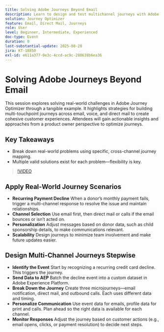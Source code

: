 ```yaml
---
title: Solving Adobe Journeys Beyond Email
description: Learn to design and test multichannel journeys with Adobe Journey Optimizer, using test profiles, event data, and real-world scenarios for optimal engagement.
solution: Journey Optimizer
feature: Email, Direct Mail, Journeys
role: User
level: Beginner, Intermediate, Experienced
doc-type: Event
duration: 0
last-substantial-update: 2025-08-28
jira: KT-18850
exl-id: e611a377-0e3c-4ccd-ac9c-280638b6ea36
---
```

# Solving Adobe Journeys Beyond Email

This session explores solving real-world challenges in Adobe Journey Optimizer through a tangible example. It highlights strategies for building multi-touchpoint journeys across email, voice, and direct mail to create cohesive customer experiences. Attendees will gain actionable insights and approaches from a product owner perspective to optimize journeys.

## Key Takeaways

* Break down real-world problems using specific, cross-channel journey mapping.
* Multiple valid solutions exist for each problem—flexibility is key.

>[!VIDEO](https://video.tv.adobe.com/v/3471331/?learn=on&enablevpops)

## Apply Real-World Journey Scenarios

* **Recurring Payment Decline** When a donor’s monthly payment fails, trigger a multi-channel response to resolve the issue and maintain relationships.
* **Channel Selection** Use email first, then direct mail or calls if the email bounces or isn’t acted on.
* **Personalization** Adjust messages based on donor data, such as child sponsorship details, to make communications relevant.
* **Scalability** Design journeys to minimize team involvement and make future updates easier.

## Design Multi-Channel Journeys Stepwise

* **Identify the Event** Start by recognizing a recurring credit card decline. This triggers the journey.
* **Send Data to AEP** Batch the decline event into a custom dataset in Adobe Experience Platform.
* **Break Down the Journey** Create three microjourneys—email notification, direct mail, and outbound calls. Each uses different data and timing.
* **Personalize Communication** Use event data for emails, profile data for print and calls. Plan ahead so the right data is available for each channel.
* **Monitor Responses** Adjust the journey based on customer actions (e.g., email opens, clicks, or payment resolution) to decide next steps.
